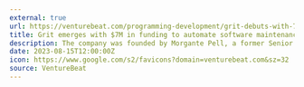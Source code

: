 ```yaml
---
external: true
url: https://venturebeat.com/programming-development/grit-debuts-with-7m-round-offering-ai-that-auto-analyzes-and-updates-software-codebase-for-devs/
title: Grit emerges with $7M in funding to automate software maintenance
description: The company was founded by Morgante Pell, a former Senior Staff Architect at Google Cloud, and is backed by Peter Thiel's Founders Fund.
date: 2023-08-15T12:00:00Z
icon: https://www.google.com/s2/favicons?domain=venturebeat.com&sz=32
source: VentureBeat
---
```

